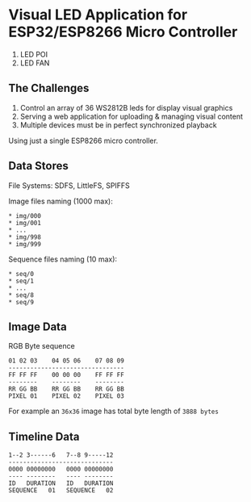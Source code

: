# Visual LED Application for ESP32/ESP8266 Micro Controller

1. LED POI
2. LED FAN

## The Challenges

1. Control an array of 36 WS2812B leds for display visual graphics
2. Serving a web application for uploading & managing visual content
3. Multiple devices must be in perfect synchronized playback

Using just a single ESP8266 micro controller.


## Data Stores

File Systems: SDFS, LittleFS, SPIFFS

Image files naming (1000 max):
    
    * img/000
    * img/001
    * ...
    * img/998
    * img/999

Sequence files naming (10 max):

    * seq/0
    * seq/1
    * ...
    * seq/8
    * seq/9


## Image Data

RGB Byte sequence

```
01 02 03    04 05 06    07 08 09
--------------------------------
FF FF FF    00 00 00    FF FF FF
--------    --------    --------
RR GG BB    RR GG BB    RR GG BB
PIXEL 01    PIXEL 02    PIXEL 03
```
For example an `36x36` image has total byte length of `3888 bytes`

## Timeline Data

```
1--2 3------6   7--8 9-----12
-----------------------------
0000 00000000   0000 00000000
---- --------   ---- --------
ID   DURATION   ID   DURATION
SEQUENCE   01   SEQUENCE   02
```
